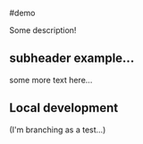 #demo

Some description!

## subheader example...

some more text here...

## Local development 
(I'm branching as a test...)



